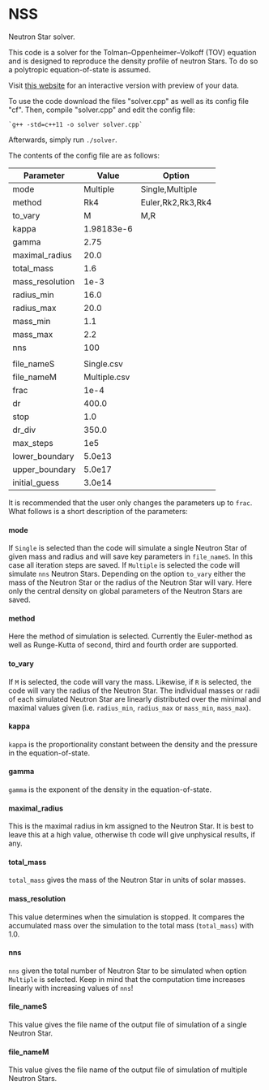 # NSS

Neutron Star solver.

This code is a solver for the Tolman–Oppenheimer–Volkoff (TOV) equation and is designed to reproduce the density profile of neutron Stars. To do so a polytropic equation-of-state is assumed.

Visit [this website](http://caad-group.ddnss.de/neutronstar_new/) for an interactive version with preview of your data.

To use the code download the files "solver.cpp" as well as its config file "cf".
Then, compile "solver.cpp" and edit the config file:
```shell
`g++ -std=c++11 -o solver solver.cpp`
```
Afterwards, simply run `./solver`.

The contents of the config file are as follows:

| Parameter       | Value        | Option
| --------------- | ------------ | --------
|mode             |Multiple      | Single,Multiple
|method           |Rk4           | Euler,Rk2,Rk3,Rk4
|to_vary          |M             | M,R
|kappa            |1.98183e-6    | 
|gamma            |2.75          | 
|maximal_radius   |20.0          | 
|total_mass       |1.6           | 
|mass_resolution  |1e-3          | 
|radius_min       |16.0          | 
|radius_max       |20.0          | 
|mass_min         |1.1           | 
|mass_max         |2.2           | 
|nns              |100           | 
|                 |              |
|file_nameS       |Single.csv    |
|file_nameM       |Multiple.csv  |
|frac             |1e-4          |
|dr               |400.0         |
|stop             |1.0           |
|dr_div           |350.0         |
|max_steps        |1e5           |
|lower_boundary   |5.0e13        |
|upper_boundary   |5.0e17        |
|initial_guess    |3.0e14        |

It is recommended that the user only changes the parameters up to `frac`.
What follows is a short description of the parameters:

#### mode
If `Single` is selected than the code will simulate a single Neutron Star of given mass and radius and will save key parameters in `file_nameS`.
In this case all iteration steps are saved.
If `Multiple` is selected the code will simulate `nns` Neutron Stars. Depending on the option `to_vary` either the mass of the Neutron Star or the radius of the Neutron Star will vary.
Here only the central density on global parameters of the Neutron Stars are saved.

#### method
Here the method of simulation is selected. Currently the Euler-method as well as Runge-Kutta of second, third and fourth order are supported.

#### to_vary
If `M` is selected, the code will vary the mass. Likewise, if `R` is selected, the code will vary the radius of the Neutron Star.
The individual masses or radii of each simulated Neutron Star are linearly distributed over the minimal and maximal values given (i.e. `radius_min`, `radius_max` or `mass_min`, `mass_max`).

#### kappa
`kappa` is the proportionality constant between the density and the pressure in the equation-of-state.

#### gamma
`gamma` is the exponent of the density in the equation-of-state.

#### maximal_radius
This is the maximal radius in km assigned to the Neutron Star. It is best to leave this at a high value, otherwise th code will give unphysical results, if any.

#### total_mass
`total_mass` gives the mass of the Neutron Star in units of solar masses.

#### mass_resolution
This value determines when the simulation is stopped.
It compares the accumulated mass over the simulation to the total mass (`total_mass`) with 1.0.

#### nns
`nns` given the total number of Neutron Star to be simulated when option `Multiple` is selected.
Keep in mind that the computation time increases linearly with increasing values of `nns`!

#### file_nameS
This value gives the file name of the output file of simulation of a single Neutron Star.

#### file_nameM
This value gives the file name of the output file of simulation of multiple Neutron Stars.

